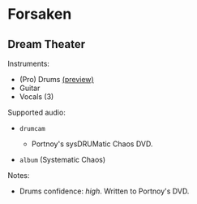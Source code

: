 # Forsaken

## Dream Theater

Instruments:

  * (Pro) Drums [(preview)](http://pages.cs.wisc.edu/~tolly/customs/?title=forsaken&artist=dream-theater)
  * Guitar
  * Vocals (3)

Supported audio:

  * `drumcam`

    * Portnoy's sysDRUMatic Chaos DVD.

  * `album` (Systematic Chaos)

Notes:

  * Drums confidence: *high*. Written to Portnoy's DVD.

